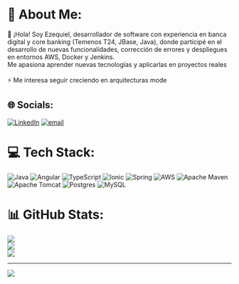# 💫 About Me:
👋 ¡Hola! Soy Ezequiel, desarrollador de software con experiencia en banca digital y core banking (Temenos T24, JBase, Java), donde participé en el desarrollo de nuevas funcionalidades, corrección de errores y despliegues en entornos AWS, Docker y Jenkins.<br>Me apasiona aprender nuevas tecnologías y aplicarlas en proyectos reales<br><br>⚡ Me interesa seguir creciendo en arquitecturas mode


## 🌐 Socials:
[![LinkedIn](https://img.shields.io/badge/LinkedIn-%230077B5.svg?logo=linkedin&logoColor=white)]([https://linkedin.com/in/https://www.linkedin.com/in/ezequiel-eduardo-casada-46a142123/](https://www.linkedin.com/in/ezequiel-eduardo-casada-46a142123/)) [![email](https://img.shields.io/badge/Email-D14836?logo=gmail&logoColor=white)](mailto:ezequielcasada@gmail.com) 

# 💻 Tech Stack:
![Java](https://img.shields.io/badge/java-%23ED8B00.svg?style=for-the-badge&logo=openjdk&logoColor=white) ![Angular](https://img.shields.io/badge/angular-%23DD0031.svg?style=for-the-badge&logo=angular&logoColor=white) ![TypeScript](https://img.shields.io/badge/typescript-%23007ACC.svg?style=for-the-badge&logo=typescript&logoColor=white) ![Ionic](https://img.shields.io/badge/Ionic-%233880FF.svg?style=for-the-badge&logo=Ionic&logoColor=white) ![Spring](https://img.shields.io/badge/spring-%236DB33F.svg?style=for-the-badge&logo=spring&logoColor=white) ![AWS](https://img.shields.io/badge/AWS-%23FF9900.svg?style=for-the-badge&logo=amazon-aws&logoColor=white) ![Apache Maven](https://img.shields.io/badge/Apache%20Maven-C71A36?style=for-the-badge&logo=Apache%20Maven&logoColor=white) ![Apache Tomcat](https://img.shields.io/badge/apache%20tomcat-%23F8DC75.svg?style=for-the-badge&logo=apache-tomcat&logoColor=black) ![Postgres](https://img.shields.io/badge/postgres-%23316192.svg?style=for-the-badge&logo=postgresql&logoColor=white) ![MySQL](https://img.shields.io/badge/mysql-4479A1.svg?style=for-the-badge&logo=mysql&logoColor=white)
# 📊 GitHub Stats:
![](https://github-readme-stats.vercel.app/api?username=xjezex&theme=blue-green&hide_border=false&include_all_commits=true&count_private=true)<br/>
![](https://nirzak-streak-stats.vercel.app/?user=xjezex&theme=blue-green&hide_border=false)<br/>
![](https://github-readme-stats.vercel.app/api/top-langs/?username=xjezex&theme=blue-green&hide_border=false&include_all_commits=true&count_private=true&layout=compact)

---
[![](https://visitcount.itsvg.in/api?id=xjezex&icon=0&color=0)](https://visitcount.itsvg.in)

<!-- Proudly created with GPRM ( https://gprm.itsvg.in ) -->
